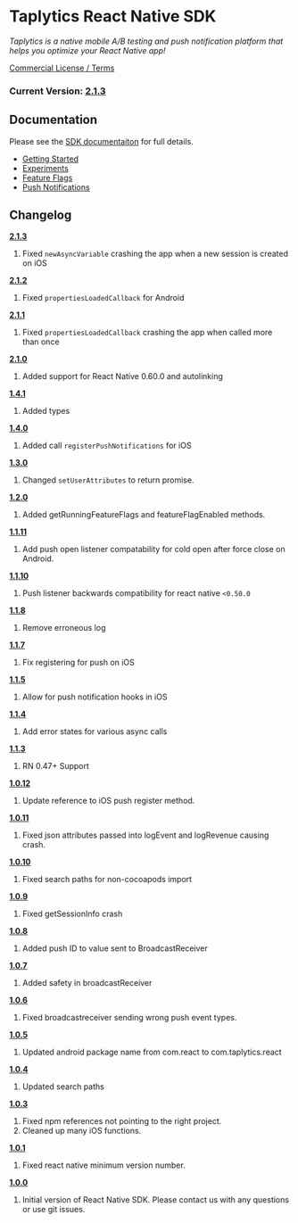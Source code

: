 # Taplytics React Native SDK

_Taplytics is a native mobile A/B testing and push notification platform that helps you optimize your React Native app!_

[Commercial License / Terms](http://taplytics.com/terms)

### **Current Version: [2.1.3](#changelog)**

## Documentation

Please see the [SDK documentaiton](https://docs.taplytics.com/docs/react-native-sdk) for full details.

- [Getting Started](https://docs.taplytics.com/docs/react-native-sdk#getting-started)
- [Experiments](https://docs.taplytics.com/docs/react-native-sdk#getting-started)
- [Feature Flags](https://docs.taplytics.com/docs/react-native-sdk)
- [Push Notifications](https://docs.taplytics.com/docs/react-native-sdk#getting-started)

## Changelog

**[2.1.3](https://github.com/taplytics/Taplytics-React-Native/releases/tag/2.1.3)**

1. Fixed `newAsyncVariable` crashing the app when a new session is created on iOS

**[2.1.2](https://github.com/taplytics/Taplytics-React-Native/releases/tag/2.1.2)**

1. Fixed `propertiesLoadedCallback` for Android

**[2.1.1](https://github.com/taplytics/Taplytics-React-Native/releases/tag/2.1.1)**

1. Fixed `propertiesLoadedCallback` crashing the app when called more than once

**[2.1.0](https://github.com/taplytics/Taplytics-React-Native/releases/tag/2.1.0)**

1. Added support for React Native 0.60.0 and autolinking

**[1.4.1](https://github.com/taplytics/Taplytics-React-Native/releases/tag/1.4.1)**

1. Added types

**[1.4.0](https://github.com/taplytics/Taplytics-React-Native/releases/tag/1.4.0)**

1. Added call `registerPushNotifications` for iOS

**[1.3.0](https://github.com/taplytics/Taplytics-React-Native/releases/tag/1.3.0)**

1. Changed `setUserAttributes` to return promise.

**[1.2.0](https://github.com/taplytics/Taplytics-React-Native/releases/tag/1.2.0)**

1. Added getRunningFeatureFlags and featureFlagEnabled methods.

**[1.1.11](https://github.com/taplytics/Taplytics-React-Native/releases/tag/1.1.11)**

1. Add push open listener compatability for cold open after force close on Android.

**[1.1.10](https://github.com/taplytics/Taplytics-React-Native/releases/tag/1.1.10)**

1. Push listener backwards compatibility for react native `<0.50.0`

**[1.1.8](https://github.com/taplytics/Taplytics-React-Native/releases/tag/1.1.8)**

1. Remove erroneous log

**[1.1.7](https://github.com/taplytics/Taplytics-React-Native/releases/tag/1.1.7)**

1. Fix registering for push on iOS

**[1.1.5](https://github.com/taplytics/Taplytics-React-Native/releases/tag/1.1.5)**

1. Allow for push notification hooks in iOS

**[1.1.4](https://github.com/taplytics/Taplytics-React-Native/releases/tag/1.1.4)**

1. Add error states for various async calls

**[1.1.3](https://github.com/taplytics/Taplytics-React-Native/releases/tag/1.1.3)**

1. RN 0.47+ Support

**[1.0.12](https://github.com/taplytics/Taplytics-React-Native/releases/tag/1.0.12)**

1. Update reference to iOS push register method.

**[1.0.11](https://github.com/taplytics/Taplytics-React-Native/releases/tag/1.0.11)**

1. Fixed json attributes passed into logEvent and logRevenue causing crash.

**[1.0.10](https://github.com/taplytics/Taplytics-React-Native/releases/tag/1.0.10)**

1. Fixed search paths for non-cocoapods import

**[1.0.9](https://github.com/taplytics/Taplytics-React-Native/releases/tag/1.0.9)**

1. Fixed getSessionInfo crash

**[1.0.8](https://github.com/taplytics/Taplytics-React-Native/releases/tag/1.0.8)**

1. Added push ID to value sent to BroadcastReceiver

**[1.0.7](https://github.com/taplytics/Taplytics-React-Native/releases/tag/1.0.7)**

1. Added safety in broadcastReceiver

**[1.0.6](https://github.com/taplytics/Taplytics-React-Native/releases/tag/1.0.6)**

1. Fixed broadcastreceiver sending wrong push event types.

**[1.0.5](https://github.com/taplytics/Taplytics-React-Native/releases/tag/1.0.5)**

1. Updated android package name from com.react to com.taplytics.react

**[1.0.4](https://github.com/taplytics/Taplytics-React-Native/releases/tag/1.0.4)**

1. Updated search paths

**[1.0.3](https://github.com/taplytics/Taplytics-React-Native/releases/tag/1.0.3)**

1. Fixed npm references not pointing to the right project.
2. Cleaned up many iOS functions.

**[1.0.1](https://github.com/taplytics/Taplytics-React-Native/releases/tag/1.0.1)**

1. Fixed react native minimum version number.

**[1.0.0](https://github.com/taplytics/Taplytics-React-Native/releases/tag/1.0.0)**

1. Initial version of React Native SDK. Please contact us with any questions or use git issues.
